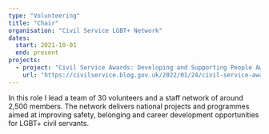 ```yaml
---
type: "Volunteering"
title: "Chair"
organisation: "Civil Service LGBT+ Network"
dates:
  start: 2021-10-01
  end: present
projects:
  - project: "Civil Service Awards: Developing and Supporting People Award – Civil Service LGBT+ mentoring programme"
    url: "https://civilservice.blog.gov.uk/2022/01/24/civil-service-awards-why-victory-is-over-the-rainbow/"
---
```


In this role I lead a team of 30 volunteers and a staff network of around 2,500 members. The network delivers national projects and programmes aimed at improving safety, belonging and career development opportunities for LGBT+ civil servants.
